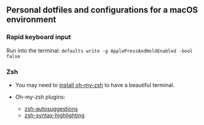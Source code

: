 ## Personal dotfiles and configurations for a macOS environment

### Rapid keyboard input

Run into the terminal:
`defaults write -g ApplePressAndHoldEnabled -bool false`

### Zsh

- You may need to [install oh-my-zsh](https://ohmyz.sh/#install) to have a beautiful terminal.

- Oh-my-zsh plugins:
  - [zsh-autosuggestions](https://github.com/zsh-users/zsh-autosuggestions)
  - [zsh-syntax-highlighting](https://github.com/zsh-users/zsh-syntax-highlighting)
